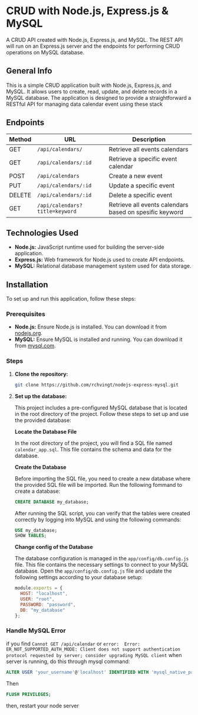 # CRUD with Node.js, Express.js & MySQL

A CRUD API created with Node.js, Express.js, and MySQL. The REST API will run on an Express.js server and the endpoints for performing CRUD operations on MySQL database. 

## General Info
This is a simple CRUD application built with Node.js, Express.js, and MySQL. It allows users to create, read, update, and delete records in a MySQL database. The application is designed to provide a straightforward a RESTful API for managing data calendar event using these stack

## Endpoints

| Method | URL                          | Description                        |
|--------|------------------------------|------------------------------------|
| GET    | `/api/calendars/`             | Retrieve all events calendars      |
| GET    | `/api/calendars/:id`          | Retrieve a specific event calendar |
| POST   | `/api/calendars`              | Create a new event                |
| PUT    | `/api/calendars/:id`          | Update a specific event           |
| DELETE | `/api/calendars/:id`          | Delete a specific event           |
| GET    | `/api/calendars?title=keyword`          | Retrieve all events calendars based on spesific keyword           |

## Technologies Used

- **Node.js:** JavaScript runtime used for building the server-side application.
- **Express.js:** Web framework for Node.js used to create API endpoints.
- **MySQL:** Relational database management system used for data storage.

## Installation

To set up and run this application, follow these steps:

### Prerequisites

- **Node.js:** Ensure Node.js is installed. You can download it from [nodejs.org](https://nodejs.org/).
- **MySQL:** Ensure MySQL is installed and running. You can download it from [mysql.com](https://dev.mysql.com/downloads/mysql/).

### Steps

1. **Clone the repository:**
   ```sh
   git clone https://github.com/rchvingt/nodejs-express-mysql.git

2. **Set up the database:**
    
    
    This project includes a pre-configured MySQL database that is located in the root directory of the project. Follow these steps to set up and use the provided database:

    **Locate the Database File** 

    In the root directory of the project, you will find a SQL file named `calendar_app.sql`. This file contains the schema and data for the database.

    **Create the Database** 

    Before importing the SQL file, you need to create a new database where the provided SQL file will be imported. Run the following fommand to create a database: 

   ```sql
   CREATE DATABASE my_database;
    ```


    After running the SQL script, you can verify that the tables were created correctly by logging into MySQL and using the following commands:

    ```sql
    USE my_database;
    SHOW TABLES;
    ```
    
   
    **Change config of the Database**


    The database configuration is managed in the `app/config/db.config.js` file. This file contains the necessary settings to connect to your MySQL database. Open the `app/config/db.config.js` file and update the following settings according to your database setup:

    ```javascript
    module.exports = {
      HOST: "localhost",
      USER: "root",
      PASSWORD: "password",
      DB: "my_database"
    };
    ```

 

### Handle MySQL Error 
if you find `Cannot GET /api/calendar` or `error:  Error: ER_NOT_SUPPORTED_AUTH_MODE: Client does not support authentication protocol requested by server; consider upgrading MySQL client` when server is running, do this through mysql command:

 ```sql
ALTER USER 'your_username'@'localhost' IDENTIFIED WITH 'mysql_native_password' BY 'your_password';
```

Then

```sql
FLUSH PRIVILEGES;
```


then, restart your node server